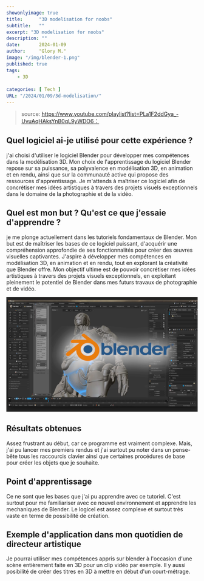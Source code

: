 ```yaml
---
showonlyimage: true
title:      "3D modelisation for noobs"
subtitle:   ""
excerpt: "3D modelisation for noobs"
description: ""
date:       2024-01-09
author:     "Glory M."
image: "/img/blender-1.png"
published: true 
tags:
    - 3D 

categories: [ Tech ]
URL: "/2024/01/09/3d-modelisation/"
---
```


> source: https://www.youtube.com/playlist?list=PLa1F2ddGya_-UvuAqHAksYnB0qL9yWDO6：
<!--more-->
## Quel logiciel ai-je utilisé pour cette expérience ? 
j'ai choisi d'utiliser le logiciel Blender pour développer mes compétences dans la modélisation 3D. 
Mon choix de l'apprentissage du logiciel Blender repose sur sa puissance, sa polyvalence en modélisation 3D, en animation et en rendu, ainsi que sur la communauté active qui propose des ressources d'apprentissage. Je m'attends à maîtriser ce logiciel afin de concrétiser mes idées artistiques à travers des projets visuels exceptionnels dans le domaine de la photographie et de la vidéo.


## Quel est mon but ? Qu'est ce que j'essaie d'apprendre ? 
je me plonge actuellement dans les tutoriels fondamentaux de Blender. 
Mon but est de maîtriser les bases de ce logiciel puissant, d'acquérir une compréhension approfondie de ses fonctionnalités pour créer des œuvres visuelles captivantes. J'aspire à développer mes compétences en modélisation 3D, en animation et en rendu, tout en explorant la créativité que Blender offre. Mon objectif ultime est de pouvoir concrétiser mes idées artistiques à travers des projets visuels exceptionnels, en exploitant pleinement le potentiel de Blender dans mes futurs travaux de photographie et de vidéo.

![Gateway](/img/blender-2.png) 

## Résultats obtenues
Assez frustrant au début, car ce programme est vraiment complexe. Mais, j'ai pu lancer mes premiers rendus et j'ai surtout pu noter dans un pense-bête tous les raccourcis clavier ainsi que certaines procédures de base pour créer les objets que je souhaite.
## Point d'apprentissage
Ce ne sont que les bases que j'ai pu apprendre avec ce tutoriel. C'est surtout pour me familiariser avec ce nouvel environnement et apprendre les mechaniques de Blender.
Le logicel est assez complexe et surtout très vaste en terme de possibilité de création.
## Exemple d'application dans mon quotidien de directeur artistique
Je pourrai utiliser mes compétences appris sur blender à l'occasion d'une scène entièrement faite en 3D pour un clip vidéo par exemple. 
Il y aussi posibilité de créer des titres en 3D à mettre en début d'un court-métrage.

